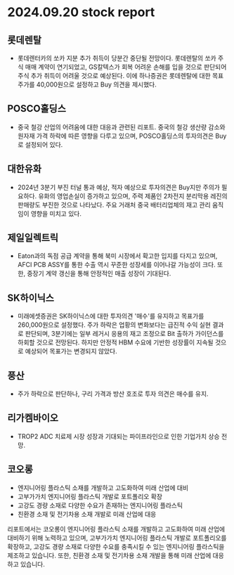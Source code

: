 # 2024.09.20 stock report
## 롯데렌탈
- 롯데렌터카의 쏘카 지분 추가 취득이 당분간 중단될 전망이다. 롯데렌탈의 쏘카 주식 매매 계약이 연기되었고, GS칼텍스가 회복 어려운 손해를 입을 것으로 판단되어 주식 추가 취득이 어려울 것으로 예상된다. 이에 하나증권은 롯데렌탈에 대한 목표주가를 40,000원으로 설정하고 Buy 의견을 제시했다.
## POSCO홀딩스
- 중국 철강 산업의 어려움에 대한 대응과 관련된 리포트. 중국의 철강 생산량 감소와 원자재 가격 하락에 따른 영향을 다루고 있으며, POSCO홀딩스의 투자의견은 Buy로 설정되어 있다.
## 대한유화
- 2024년 3분기 부진 터널 통과 예상, 적자 예상으로 투자의견은 Buy지만 주의가 필요하다. 유화의 영업손실이 증가하고 있으며, 주력 제품인 2차전지 분리막용 레진의 판매량도 부진한 것으로 나타났다. 주요 거래처 중국 배터리업체의 재고 관리 움직임이 영향을 미치고 있다.
## 제일일렉트릭
- Eaton과의 독점 공급 계약을 통해 북미 시장에서 확고한 입지를 다지고 있으며, AFCI PCB ASSY를 통한 수출 역시 꾸준한 성장세를 이어나갈 가능성이 크다. 또한, 중장기 계약 갱신을 통해 안정적인 매출 성장이 기대된다.
## SK하이닉스
- 미래에셋증권은 SK하이닉스에 대한 투자의견 '매수'를 유지하고 목표가를 260,000원으로 설정했다. 주가 하락은 업황의 변화보다는 급진적 수익 실현 결과로 판단되며, 3분기에는 일부 레거시 응용의 재고 조정으로 Bit 출하가 가이던스를 하회할 것으로 전망된다. 하지만 안정적 HBM 수요에 기반한 성장률이 지속될 것으로 예상되어 목표가는 변경되지 않았다. 
## 풍산
- 주가 하락으로 판단하나, 구리 가격과 방산 호조로 투자 의견은 매수를 유지.
## 리가켐바이오
- TROP2 ADC 치료제 시장 성장과 기대되는 파이프라인으로 인한 기업가치 상승 전망.
## 코오롱
- 엔지니어링 플라스틱 소재를 개발하고 고도화하여 미래 산업에 대비
- 고부가가치 엔지니어링 플라스틱 개발로 포트폴리오 확장
- 고강도 경량 소재로 다양한 수요가 존재하는 엔지니어링 플라스틱
- 친환경 소재 및 전기차용 소재 개발로 미래 산업에 대응

리포트에서는 코오롱이 엔지니어링 플라스틱 소재를 개발하고 고도화하여 미래 산업에 대비하기 위해 노력하고 있으며, 고부가가치 엔지니어링 플라스틱 개발로 포트폴리오를 확장하고, 고강도 경량 소재로 다양한 수요를 충족시킬 수 있는 엔지니어링 플라스틱을 제조하고 있습니다. 또한, 친환경 소재 및 전기차용 소재 개발을 통해 미래 산업에 대응하고 있습니다.